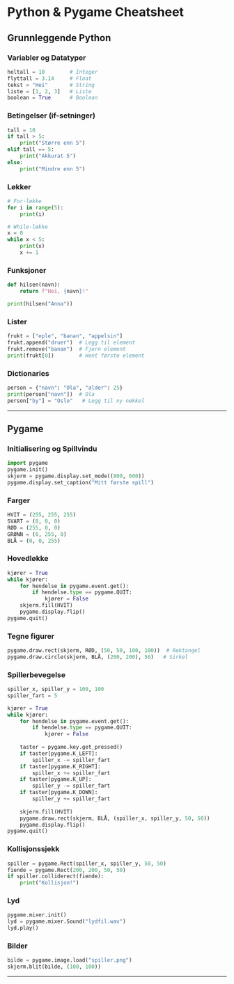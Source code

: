 # Python & Pygame Cheatsheet

##  Grunnleggende Python

### Variabler og Datatyper
```python
heltall = 10        # Integer
flyttall = 3.14     # Float
tekst = "Hei"       # String
liste = [1, 2, 3]   # Liste
boolean = True      # Boolean
```

### Betingelser (if-setninger)
```python
tall = 10
if tall > 5:
    print("Større enn 5")
elif tall == 5:
    print("Akkurat 5")
else:
    print("Mindre enn 5")
```

### Løkker
```python
# For-løkke
for i in range(5):
    print(i)

# While-løkke
x = 0
while x < 5:
    print(x)
    x += 1
```

### Funksjoner
```python
def hilsen(navn):
    return f"Hei, {navn}!"

print(hilsen("Anna"))
```

### Lister
```python
frukt = ["eple", "banan", "appelsin"]
frukt.append("druer")  # Legg til element
frukt.remove("banan")  # Fjern element
print(frukt[0])        # Hent første element
```

### Dictionaries
```python
person = {"navn": "Ola", "alder": 25}
print(person["navn"])  # Ola
person["by"] = "Oslo"   # Legg til ny nøkkel
```

---

##  Pygame 

### Initialisering og Spillvindu
```python
import pygame
pygame.init()
skjerm = pygame.display.set_mode((800, 600))
pygame.display.set_caption("Mitt første spill")
```

### Farger
```python
HVIT = (255, 255, 255)
SVART = (0, 0, 0)
RØD = (255, 0, 0)
GRØNN = (0, 255, 0)
BLÅ = (0, 0, 255)
```

### Hovedløkke
```python
kjører = True
while kjører:
    for hendelse in pygame.event.get():
        if hendelse.type == pygame.QUIT:
            kjører = False
    skjerm.fill(HVIT)
    pygame.display.flip()
pygame.quit()
```

### Tegne figurer
```python
pygame.draw.rect(skjerm, RØD, (50, 50, 100, 100))  # Rektangel
pygame.draw.circle(skjerm, BLÅ, (200, 200), 50)   # Sirkel
```

### Spillerbevegelse
```python
spiller_x, spiller_y = 100, 100
spiller_fart = 5

kjører = True
while kjører:
    for hendelse in pygame.event.get():
        if hendelse.type == pygame.QUIT:
            kjører = False
    
    taster = pygame.key.get_pressed()
    if taster[pygame.K_LEFT]:
        spiller_x -= spiller_fart
    if taster[pygame.K_RIGHT]:
        spiller_x += spiller_fart
    if taster[pygame.K_UP]:
        spiller_y -= spiller_fart
    if taster[pygame.K_DOWN]:
        spiller_y += spiller_fart
    
    skjerm.fill(HVIT)
    pygame.draw.rect(skjerm, BLÅ, (spiller_x, spiller_y, 50, 50))
    pygame.display.flip()
pygame.quit()
```

### Kollisjonssjekk
```python
spiller = pygame.Rect(spiller_x, spiller_y, 50, 50)
fiende = pygame.Rect(200, 200, 50, 50)
if spiller.colliderect(fiende):
    print("Kollisjon!")
```

### Lyd
```python
pygame.mixer.init()
lyd = pygame.mixer.Sound("lydfil.wav")
lyd.play()
```

### Bilder
```python
bilde = pygame.image.load("spiller.png")
skjerm.blit(bilde, (100, 100))
```

---


